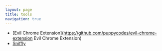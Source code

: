 ```yaml
---
layout: page
title: tools
navigation: true
---
```



* [Evil Chrome Extension](https://github.com/puppycodes/evil-chrome-extension Evil Chrome Extension)
* [Sniffly](https://github.com/diracdeltas/sniffly)
